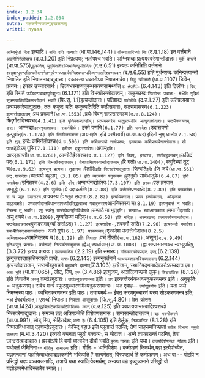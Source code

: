 ```yaml
---
index: 1.2.34
index_padded: 1.2.034
sutra: यज्ञकर्मण्यजपन्यूङ्खसामसु
vritti: nyasa

---
```

`अग्निर्मूर्धा दिवः` इत्यादि। `अगि रगि गत्यर्थाः` (धा.पा.146,144)। `वीज्याज्वरिभ्यो निः` (द.उ.1.18) इत वर्त्तमाने `अङ्गेर्निर्नलोपश्च` (द.उ.1.20) इति निप्रत्ययः; नलोपश्च भवति। अग्निशब्दः प्रत्ययस्वरेणान्तोदात्तः। `मुर्वी बन्धने` (धा.पा.575),`ठ्ठकनिन् युवृषितक्षिराजिधन्विद्युप्रतिदिवः` (द.उ.6.51) इत्यतः कनिन्निति वर्त्तमाने `श्वन्नुक्षन्पूषन्प्लीहन्क्लेदन्स्नेहन्मूर्धन्मज्जन्नर्यमन्विश्वप्सन्परिज्मन्मातरिश्वन्मघवन्` (द.उ.6.55) इति मूर्धन्शब्दः कनिन्प्रत्यान्तो निपातित इति निपातनादाद्युदात्तः। वकारस्य धकारोऽत्र निपातनादेव। `दिवु क्रीडादौ` (धा.पा.1107) डिविन् प्रत्ययः। इकार उच्चारणार्थः। डित्यभस्याप्यनुबन्धकरणसामर्थ्यात् `ट
#ए#ः` (6.4.143) इति टिलोपः। `दिव्` इति स्थिते `ऊडिदम्पदाद्यप्पुम्रैद्युभ्यः` (6.1.171) इति विभक्तेरन्तोदात्त्वम्। ककुच्छब्दः `प्फिषोन्त उदात्तः- #Êति मुद्रितं सूत्रम्फ्प्रातिपदिकमन्तोदात्तं भवति` (फि.सू. 1.1)इत्यन्तोदात्तः। पतिशब्दः `पातेर्डतिः` (द.उ.1.27) इति डतिप्रत्ययान्तः प्रत्ययस्वरेणाद्युदात्तः, ततः ककुदः पतिः ककुत्पतिरिति षष्ठीसमासः, सठसमासस्य` (6.1.223) इत्यन्तोदात्तत्वम्। `प्रथ प्रख्याने` (धा.पा.1553), `प्रथेः षिवन् सम्प्रसारणञ्च` (द.उ.8.124)। `षिद्गौरादिभ्यश्च`(4.1.41) इति पृथिवशब्दान्ङीष्। प्रत्ययस्वरेण धातुप्रत्यङीष आद्युदात्तोदात्तः। षष्ठ्यैकवचनम् ङस्। `आण्नद्याः`इत्यनुदात्तत्वम्। सवर्णदीर्घः। `इको यणचि` (6.1.77) इति यणादेशः। `उदात्तयणो हल्पूर्वात्` (6.1.174) इति विभक्तिरुदात्ता। `अयम` इति। `इदि परमैश्वर्ये` (धा.पा.63) `इदितो नुम् धातोः` (7.1.58) इति नुम्, `इन्देः कमिर्नलोपश्च` (पं.उ.596) इति कमिप्रत्ययो नलोपश्च; इदम्शब्दः कमिप्रत्ययेनान्तोदात्तः। सौ परतः `इदोऽय् पुंसि` (7.1.111) इतीदम इद्रूपस्यादेशः। `अपाम्` इति। `आप्लृव्याप्तौ` (धा.पा.1260), `आप्नोतेर्ह्रस्वश्च` (द.उ.1.127) इति क्विप्, ह्रस्वश्च, षष्ठीबहुवनचम्। `ऊडिदं पद` (6.1.171) इति विभक्तेरुदात्तत्वम्। तेनापामित्यस्यान्तोदात्तत्वम्। `रि गतौ` (धा.पा.1404), `स्त्रुरिभ्यां तुट् च` (द.उ.9.62) इत्यसुन् प्रत्ययः। तुडागमः। `रेतांसि` इति नित्स्वरेणाद्युदात्तः। `जिन्वति` इति। `जि जये` (धा.पा.561) लट्,शत्रादेशः। `व्यत्ययो बहुलम्` (3.1.85) इति व्यत्ययेन श्नुप्रत्ययः।`हुश्नुवोः सार्वधातुके` (6.4.87) इति यणादेशः। `उगितश्च` (4.2.6) इति ङीप्। `अम्बार्थनद्योर्ह्रस्वः` (7.3.107) इति ह्रस्वः। `एङ ह्रस्वात् सम्बुद्धेः` (6.1.69) इति सुलोपः। `ये यज्ञकर्मणि` (8.2.88) इति वर्त्तमाने `प्रणवष्टेः`(8.2.89) इति प्रणवादेशः। स च प्लुत
उदात्तश्च,`वाक्यस्य टेः प्लुत उदात्तः` (8.2.82) इत्यधिकरात्। प्रणव इत्योकारम्, ओङ्कारं वाऽऽचक्षते। प्रणवस्योदात्तविधानसामर्थ्यादसिद्धत्वाच्च पदादुत्तरस्य `आमन्त्रितस्य च` (8.1.19) इत्यनुदात्तं न भवति; शेषस्य तु भवति। एषु स्वरेषु प्राप्तेष्वेकश्रुतिर्विधीयते।
`सम्पाठे मा भूत्` इति। सम्पाठ= स्वाध्यायकालः। `ममाग्ने` इत्यादि। `असु क्षपणे` (धा.पा.1209), `युष्यसिम्यां मदिक्` (द.उ.6.50) इति मदिक्। अस्मच्छब्दः
प्रत्ययस्वेरणान्तोदात्तः। षष्ठ्येकवचनस्य `युष्मदसमद्भ्यां ङसोऽश्` (7.1.27) इत्यशादेश-, `तवममौ ङसि` (7.2.96) इत्यस्मदो ममादेशः। स्था4निवद्भावादन्तोदात्तः। `अतो गुणे` (6.1.97) पररूपत्वम्। `एकादेश उदात्तेनोदात्तः` (8.2.5) अग्निशब्दस्य `आमन्त्रितस्य च` (8.1.19) इति निघातः। `वर्च दीप्तौ` (धा.पा.162), `असुन्` (द.उ.9.49) इतिअसुन् प्रत्ययः। वर्चशब्दो नित्स्वरेणाद्युदात्तः। `ह्वेञ् स्पर्धायाम्` (धा.पा.1008) । `ह्वः सम्प्रासारणञ्च न्यभ्युपदिषु (3.3.72) इत्यप् प्रत्ययः। `उपपदमतिङ` (2.2.19) इति समासः। `गतिकारकोपपदात् कृत्` (6.2.139) इत्युत्तरपदप्रकृतिस्वरत्वे
प्राप्ते, `अन्तः` (6.2.143) इत्यनुवर्तमाने `थाथघञ्क्ताजवित्रकारणाम्` (6.2.144) इत्यन्तोदात्तत्वम्, सप्तमीबहुवचने `बहुवचने झल्येत्`(7.3.103) इत्येत्त्वम्, स्थानिवद्भावादेकारोऽपब्यदात्त एव। `अस भुवि` (धा.पा.1065) , लोट्, तिप्, `एरुः` (3.4.86) इत्युत्वम्, अदादित्वाच्छपो लुक्। `तिङङतिङः` (8.1.28) इति निघातेन `अस्तु` शब्दोऽनुदात्तः। `जपोऽनुकरणमन्त्रः` इति। `जप` इत्यक्तेरर्थकथनमनुकरणमन्त्र इति। अनुकृतिः = अनुकरणम्। सर्वत्र मन्त्रे स्फुटमुच्चारणमित्यनुकरणमन्त्रः। अत एवाह-- `उपांशुप्रयोगः` इति। यता जले निमग्नस्य पाठः।
क्वचिदकरणमन्त्र इति पाठः। तत्रायमर्थः-- ईषत् करणमुच्चारणं यस्य सोऽकरणमन्त्र इति; नञ ईषदर्थत्वात्।
एशब्दो निपातः। `निपाता आद्युदात्ताः` (फि.सू.4.80)। `विश प्रवेशने` (धा.पा.1424),`अशूप्रुषिलटिकणिखटिविशिभ्यः क्वन्` (द.उ.125) इति क्वप्रत्ययान्तत्वाद्विश्वशब्दो नित्स्वरेणाद्युदात्तः। समञ्च तत् अत्रिणञ्चेति विशेषणसमासः। समासान्तोदात्तत्वम्। `दह भस्मीकरणे` (धा.पा.991), लोट्,सिप्, सेर्हिरादेशः,`अतो हेः` (6.4.105) इति हेर्लुक्, `तिङङतिङ` (8.1.28) इति निघातविधानात् दहशब्दोऽनुदात्तः। केचिद् वहा3 इति प्लुतान्तं पठन्ति; तेषां साहसमनिच्छतां `सर्वत्र विभाषा प्लुतो वक्तव्यः` (म.भा.3.420) इत्यतो वचनात् प्लुतो वक्तव्यः, स चोदात्तः।
अन्ये त्वाकारान्तं पठन्ति, तेषां छान्दसत्वादाकारः। ह्रस्वोऽपि हि वर्णो व्यत्ययेन दीर्घो भवति,`पुरुषः` `नारकः` इति यथा। `वाक्यविशेषस्था गीतयः` इति। यथोक्तं जैमिनिना-- `गीतिषु सामाख्या` इति। गीतिः = ध्वनिविशेषः।
कर्मग्रहणं किमर्थम्,यज्ञ इत्येवोच्येत, यज्ञमन्त्राणां यज्ञक्रियार्थत्वाद्यज्ञकर्मणि भविष्यति ? सत्यमेतत्; विस्पष्टार्थ हि कर्मग्रहणम्। अथ वा -- योऽपि न प्रसिद्धो यज्ञः पञ्चयजनादिः, तत्रापि यथा स्यादित्येवमर्थम्; अन्यथा `यज्ञे` इच्युच्यमाने प्रसिद्धो यो यज्ञोऽश्वमेधादिस्त्तत्रैव स्यात्।।